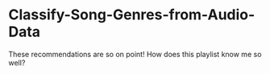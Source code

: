 # Classify-Song-Genres-from-Audio-Data
These recommendations are so on point! How does this playlist know me so well?
